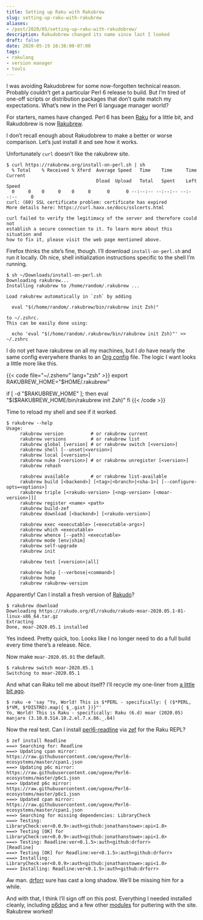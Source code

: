 ```yaml
---
title: Setting up Raku with Rakubrew
slug: setting-up-raku-with-rakubrew
aliases:
- /post/2020/05/setting-up-raku-with-rakudobrew/
description: Rakudobrew changed its name since last I looked
draft: false
date: 2020-05-19 16:38:00-07:00
tags:
- rakulang
- version manager
- tools
---
```

I was avoiding Rakudobrew for some now-forgotten technical reason.
Probably couldn’t get a particular Perl 6 release to build. But I’m
tired of one-off scripts or distribution packages that don’t quite match
my expectations. What’s new in the Perl 6 language manager world?

For starters, names have changed. Perl 6 has been
[Raku](https://raku.org/) for a little bit, and Rakudobrew is now
[Rakubrew](https://rakubrew.org/).

I don’t recall enough about Rakudobrew to make a better or worse
comparison. Let’s just install it and see how it works.

Unfortunately `curl` doesn’t like the rakubrew site.

``` console
$ curl https://rakubrew.org/install-on-perl.sh | sh
  % Total    % Received % Xferd  Average Speed   Time    Time     Time  Current
                                 Dload  Upload   Total   Spent    Left  Speed
  0     0    0     0    0     0      0      0 --:--:-- --:--:-- --:--:--     0
curl: (60) SSL certificate problem: certificate has expired
More details here: https://curl.haxx.se/docs/sslcerts.html

curl failed to verify the legitimacy of the server and therefore could not
establish a secure connection to it. To learn more about this situation and
how to fix it, please visit the web page mentioned above.
```

Firefox thinks the site’s fine, though. I’ll download
`install-on-perl.sh` and run it locally. Oh nice, shell initialization
instructions specific to the shell I’m running.

``` console
$ sh ~/Downloads/install-on-perl.sh
Downloading rakubrew...
Installing rakubrew to /home/random/.rakubrew ...

Load rakubrew automatically in `zsh` by adding

  eval "$(/home/random/.rakubrew/bin/rakubrew init Zsh)"

to ~/.zshrc.
This can be easily done using:

  echo 'eval "$(/home/random/.rakubrew/bin/rakubrew init Zsh)"' >> ~/.zshrc
```

I do not yet have rakubrew on all my machines, but I *do* have nearly
the same config everywhere thanks to an [Org config](/tags/orgconfig)
file. The logic I want looks a little more like this.

{{< code file="~/.zshenv" lang="zsh" >}}
export RAKUBREW_HOME="$HOME/.rakubrew"

if [ -d "$RAKUBREW_HOME" ]; then
    eval "$($RAKUBREW_HOME/bin/rakubrew init Zsh)"
fi
{{< /code >}}

Time to reload my shell and see if it worked.

``` console
$ rakubrew --help
Usage:
     rakubrew version          # or rakubrew current
     rakubrew versions         # or rakubrew list
     rakubrew global [version] # or rakubrew switch [<version>]
     rakubrew shell [--unset|<version>]
     rakubrew local [<version>]
     rakubrew nuke [<version>] # or rakubrew unregister [<version>]
     rakubrew rehash

     rakubrew available        # or rakubrew list-available
     rakubrew build [<backend>] [<tag>|<branch>|<sha-1>] [--configure-opts=<options>]
     rakubrew triple [<rakudo-version> [<nqp-version> [<moar-version>]]]
     rakubrew register <name> <path>
     rakubrew build-zef
     rakubrew download [<backend>] [<rakudo-version>]

     rakubrew exec <executable> [<executable-args>]
     rakubrew which <executable>
     rakubrew whence [--path] <executable>
     rakubrew mode [env|shim]
     rakubrew self-upgrade
     rakubrew init

     rakubrew test [<version>|all]

     rakubrew help [--verbose|<command>]
     rakubrew home
     rakubrew rakubrew-version
```

Apparently\! Can I install a fresh version of
[Rakudo](https://rakudo.org)?

``` console
$ rakubrew download
Downloading https://rakudo.org/dl/rakudo/rakudo-moar-2020.05.1-01-linux-x86_64.tar.gz
Extracting
Done, moar-2020.05.1 installed
```

Yes indeed. Pretty quick, too. Looks like I no longer need to do a full
build every time there’s a release. Nice.

Now make `moar-2020.05.01` the default.

``` console
$ rakubrew switch moar-2020.05.1
Switching to moar-2020.05.1
```

And what can Raku tell me about itself? I’ll recycle my one-liner from
[a little bit ago](/post/2019/11/building-rakudo-and-moarvm-on-linux/).

``` console
$ raku -e 'say "Yo, World! This is $*PERL - specifically: { ($*PERL, $*VM, $*DISTRO).map({ $_.gist })}"'
Yo, World! This is Raku - specifically: Raku (6.d) moar (2020.05) manjaro (3.10.0.514.10.2.el.7.x.86._.64)
```

Now the real test. Can I install
[perl6-readline](https://github.com/drforr/perl6-readline) via
[zef](https://github.com/ugexe/zef) for the Raku REPL?

``` console
$ zef install Readline
===> Searching for: Readline
===> Updating cpan mirror: https://raw.githubusercontent.com/ugexe/Perl6-ecosystems/master/cpan1.json
===> Updating p6c mirror: https://raw.githubusercontent.com/ugexe/Perl6-ecosystems/master/p6c1.json
===> Updated p6c mirror: https://raw.githubusercontent.com/ugexe/Perl6-ecosystems/master/p6c1.json
===> Updated cpan mirror: https://raw.githubusercontent.com/ugexe/Perl6-ecosystems/master/cpan1.json
===> Searching for missing dependencies: LibraryCheck
===> Testing: LibraryCheck:ver<0.0.9>:auth<github:jonathanstowe>:api<1.0>
===> Testing [OK] for LibraryCheck:ver<0.0.9>:auth<github:jonathanstowe>:api<1.0>
===> Testing: Readline:ver<0.1.5>:auth<github:drforr>
[Readline]
===> Testing [OK] for Readline:ver<0.1.5>:auth<github:drforr>
===> Installing: LibraryCheck:ver<0.0.9>:auth<github:jonathanstowe>:api<1.0>
===> Installing: Readline:ver<0.1.5>:auth<github:drforr>
```

Aw man.
[drforr](https://news.perlfoundation.org/post/remembering-jeff-goff)
sure has cast a long shadow. We’ll be missing him for a while.

And with that, I think I’ll sign off on this post. Everything I needed
installed cleanly, including [p6doc](https://github.com/Raku/doc) and a
few other [modules](https://modules.raku.org) for puttering with the
site. Rakubrew worked\!